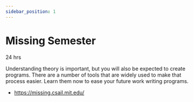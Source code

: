 ```yaml
---
sidebar_position: 1
---
```


# Missing Semester
24 hrs

Understanding theory is important, but you will also be expected to create programs. There are a number of tools that are widely used to make that process easier. Learn them now to ease your future work writing programs.
- https://missing.csail.mit.edu/

